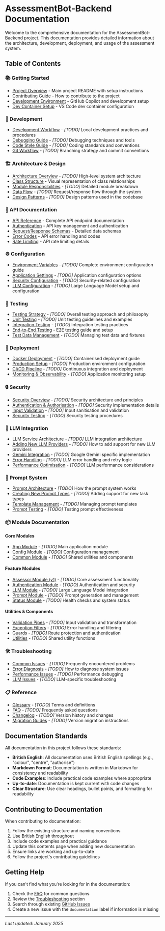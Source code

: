 # AssessmentBot-Backend Documentation

Welcome to the comprehensive documentation for the AssessmentBot-Backend project. This documentation provides detailed information about the architecture, development, deployment, and usage of the assessment system.

## Table of Contents

### 📚 Getting Started

- [Project Overview](../README.md) - Main project README with setup instructions
- [Contributing Guide](../CONTRIBUTING.md) - How to contribute to the project
- [Development Environment](copilot-environment.md) - GitHub Copilot and development setup
- [Dev Container Setup](../.devcontainer/README.md) - VS Code dev container configuration

### 🔧 Development

- [Development Workflow](development/workflow.md) - _[TODO]_ Local development practices and procedures
- [Debugging Guide](development/debugging.md) - _[TODO]_ Debugging techniques and tools
- [Code Style Guide](development/code-style.md) - _[TODO]_ Coding standards and conventions
- [Git Workflow](development/git-workflow.md) - _[TODO]_ Branching strategy and commit conventions

### 🏗️ Architecture & Design

- [Architecture Overview](architecture/overview.md) - _[TODO]_ High-level system architecture
- [Class Structure](design/ClassStructure.md) - Visual representation of class relationships
- [Module Responsibilities](architecture/modules.md) - _[TODO]_ Detailed module breakdown
- [Data Flow](architecture/data-flow.md) - _[TODO]_ Request/response flow through the system
- [Design Patterns](architecture/patterns.md) - _[TODO]_ Design patterns used in the codebase

### 🔌 API Documentation

- [API Reference](api/API_Documentation.md) - Complete API endpoint documentation
- [Authentication](auth/API_Key_Management.md) - API key management and authentication
- [Request/Response Schemas](api/schemas.md) - Detailed data schemas
- [Error Codes](api/error-codes.md) - API error handling and codes
- [Rate Limiting](api/rate-limiting.md) - API rate limiting details

### ⚙️ Configuration

- [Environment Variables](configuration/environment.md) - _[TODO]_ Complete environment configuration guide
- [Application Settings](configuration/settings.md) - _[TODO]_ Application configuration options
- [Security Configuration](configuration/security.md) - _[TODO]_ Security-related configuration
- [LLM Configuration](configuration/llm.md) - _[TODO]_ Large Language Model setup and configuration

### 🧪 Testing

- [Testing Strategy](testing/strategy.md) - _[TODO]_ Overall testing approach and philosophy
- [Unit Testing](testing/unit.md) - _[TODO]_ Unit testing guidelines and examples
- [Integration Testing](testing/integration.md) - _[TODO]_ Integration testing practices
- [End-to-End Testing](../test/README.md) - E2E testing guide and setup
- [Test Data Management](testing/test-data.md) - _[TODO]_ Managing test data and fixtures

### 🚀 Deployment

- [Docker Deployment](deployment/docker.md) - _[TODO]_ Containerised deployment guide
- [Production Setup](deployment/production.md) - _[TODO]_ Production environment configuration
- [CI/CD Pipeline](deployment/cicd.md) - _[TODO]_ Continuous integration and deployment
- [Monitoring & Observability](deployment/monitoring.md) - _[TODO]_ Application monitoring setup

### 🔒 Security

- [Security Overview](security/overview.md) - _[TODO]_ Security architecture and principles
- [Authentication & Authorisation](security/auth.md) - _[TODO]_ Security implementation details
- [Input Validation](security/validation.md) - _[TODO]_ Input sanitisation and validation
- [Security Testing](security/testing.md) - _[TODO]_ Security testing procedures

### 🤖 LLM Integration

- [LLM Service Architecture](llm/architecture.md) - _[TODO]_ LLM integration architecture
- [Adding New LLM Providers](llm/providers.md) - _[TODO]_ How to add support for new LLM providers
- [Gemini Integration](llm/gemini.md) - _[TODO]_ Google Gemini specific implementation
- [Error Handling](llm/error-handling.md) - _[TODO]_ LLM error handling and retry logic
- [Performance Optimisation](llm/performance.md) - _[TODO]_ LLM performance considerations

### 📝 Prompt System

- [Prompt Architecture](prompts/architecture.md) - _[TODO]_ How the prompt system works
- [Creating New Prompt Types](prompts/new-types.md) - _[TODO]_ Adding support for new task types
- [Template Management](prompts/templates.md) - _[TODO]_ Managing prompt templates
- [Prompt Testing](prompts/testing.md) - _[TODO]_ Testing prompt effectiveness

### 📦 Module Documentation

#### Core Modules

- [App Module](modules/app.md) - _[TODO]_ Main application module
- [Config Module](modules/config.md) - _[TODO]_ Configuration management
- [Common Module](modules/common.md) - _[TODO]_ Shared utilities and components

#### Feature Modules

- [Assessor Module (v1)](modules/assessor.md) - _[TODO]_ Core assessment functionality
- [Authentication Module](modules/auth.md) - _[TODO]_ Authentication and security
- [LLM Module](modules/llm.md) - _[TODO]_ Large Language Model integration
- [Prompt Module](modules/prompt.md) - _[TODO]_ Prompt generation and management
- [Status Module](modules/status.md) - _[TODO]_ Health checks and system status

#### Utilities & Components

- [Validation Pipes](modules/pipes.md) - _[TODO]_ Input validation and transformation
- [Exception Filters](modules/filters.md) - _[TODO]_ Error handling and filtering
- [Guards](modules/guards.md) - _[TODO]_ Route protection and authentication
- [Utilities](modules/utilities.md) - _[TODO]_ Shared utility functions

### 🛠️ Troubleshooting

- [Common Issues](troubleshooting/common-issues.md) - _[TODO]_ Frequently encountered problems
- [Error Diagnosis](troubleshooting/diagnosis.md) - _[TODO]_ How to diagnose system issues
- [Performance Issues](troubleshooting/performance.md) - _[TODO]_ Performance debugging
- [LLM Issues](troubleshooting/llm.md) - _[TODO]_ LLM-specific troubleshooting

### 📋 Reference

- [Glossary](reference/glossary.md) - _[TODO]_ Terms and definitions
- [FAQ](reference/faq.md) - _[TODO]_ Frequently asked questions
- [Changelog](reference/changelog.md) - _[TODO]_ Version history and changes
- [Migration Guides](reference/migrations.md) - _[TODO]_ Version migration instructions

## Documentation Standards

All documentation in this project follows these standards:

- **British English**: All documentation uses British English spellings (e.g., "colour", "centre", "authorise")
- **Markdown Format**: Documentation is written in Markdown for consistency and readability
- **Code Examples**: Include practical code examples where appropriate
- **Up-to-date**: Documentation is kept current with code changes
- **Clear Structure**: Use clear headings, bullet points, and formatting for readability

## Contributing to Documentation

When contributing to documentation:

1. Follow the existing structure and naming conventions
2. Use British English throughout
3. Include code examples and practical guidance
4. Update this contents page when adding new documentation
5. Ensure links are working and up-to-date
6. Follow the project's contributing guidelines

## Getting Help

If you can't find what you're looking for in the documentation:

1. Check the [FAQ](reference/faq.md) for common questions
2. Review the [Troubleshooting](troubleshooting/common-issues.md) section
3. Search through existing [GitHub Issues](https://github.com/h-arnold/AssessmentBot-Backend/issues)
4. Create a new issue with the `documentation` label if information is missing

---

_Last updated: January 2025_

